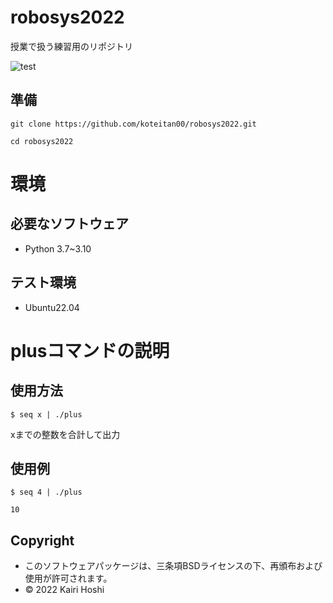 # robosys2022
授業で扱う練習用のリポジトリ

![test](https://github.com/koteitan00/robosys202x/actions/workflows/test.yml/badge.svg)

## 準備
```
git clone https://github.com/koteitan00/robosys2022.git

cd robosys2022
```
# 環境

## 必要なソフトウェア
* Python 3.7~3.10

## テスト環境
* Ubuntu22.04

# plusコマンドの説明
## 使用方法
```
$ seq x | ./plus        
```                         
xまでの整数を合計して出力

## 使用例
```
$ seq 4 | ./plus

10
```

## Copyright
* このソフトウェアパッケージは、三条項BSDライセンスの下、再頒布および使用が許可されます。
* © 2022 Kairi Hoshi


